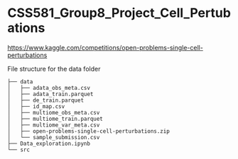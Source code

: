# CSS581_Group8_Project_Cell_Pertubations

https://www.kaggle.com/competitions/open-problems-single-cell-perturbations

File structure for the data folder

```
├── data
│   ├── adata_obs_meta.csv
│   ├── adata_train.parquet
│   ├── de_train.parquet
│   ├── id_map.csv
│   ├── multiome_obs_meta.csv
│   ├── multiome_train.parquet
│   ├── multiome_var_meta.csv
│   ├── open-problems-single-cell-perturbations.zip
│   └── sample_submission.csv
├── Data_exploration.ipynb
└── src
```
